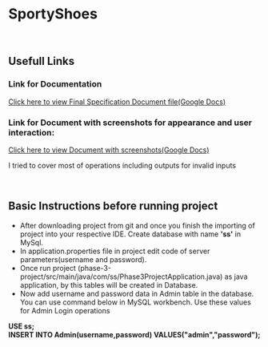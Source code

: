 # SportyShoes
<br>
    <h2><a id="Links">Usefull Links</a></h2>
    <h3>Link for Documentation</h3>
    <a href="https://docs.google.com/document/d/1HSO3cqKKt1j6WlD88AFk0wcAB1OP-ABgvF7kFZMRQmU/edit?usp=sharing">Click here to view Final Specification Document file(Google Docs)</a>
    <h3>Link for Document with screenshots for appearance and user interaction:</h3>
    <a href="https://docs.google.com/document/d/1BsDi_jYVZzEin0FnoDMYejEWzV2Rmdw5DfBr2oQNrMk/edit?usp=sharing">Click here to view Document with screenshots(Google Docs)</a>
    <p>I tried to cover most of operations including outputs for invalid inputs</p>
<br>
	<h2>Basic Instructions before running project</h2>
	<ul>
	<li>After downloading project from git and once you finish the importing of project into your respective IDE. Create database with name <strong>'ss'</strong> in MySql.</li>
	<li>In application.properties file in project edit code of server parameters(username and password).</li>
	<li>Once run project (phase-3-project/src/main/java/com/ss/Phase3ProjectApplication.java) as java application, by this tables will be created in Database.</li>
	<li>Now add username and password data in Admin table in the database. You can use command below in MySQL workbench. Use these values for Admin Login operations</li>
	</ul>
	<p><strong>USE ss;<br>INSERT INTO Admin(username,password) VALUES("admin","password");</strong></p>
